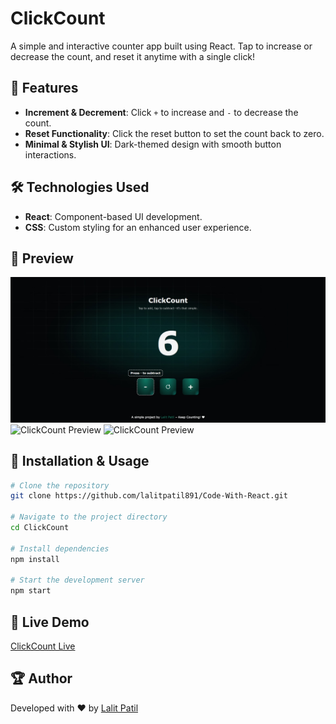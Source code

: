 # ClickCount

A simple and interactive counter app built using React. Tap to increase or decrease the count, and reset it anytime with a single click!

## 🚀 Features
- **Increment & Decrement**: Click `+` to increase and `-` to decrease the count.
- **Reset Functionality**: Click the reset button to set the count back to zero.
- **Minimal & Stylish UI**: Dark-themed design with smooth button interactions.

## 🛠️ Technologies Used
- **React**: Component-based UI development.
- **CSS**: Custom styling for an enhanced user experience.

## 📸 Preview
![ClickCount Preview](public/sc/sc-1.jpg)
![ClickCount Preview](/sc/sc2.jpg)
![ClickCount Preview](/sc/sc3.jpg)

## 📂 Installation & Usage
```sh
# Clone the repository
git clone https://github.com/lalitpatil891/Code-With-React.git

# Navigate to the project directory
cd ClickCount

# Install dependencies
npm install

# Start the development server
npm start
```

## 🔗 Live Demo
[ClickCount Live](https://clickcountbylp.netlify.app)

## 🏆 Author
Developed with ❤️ by [Lalit Patil](https://lalitpatil891.github.io/MyPortfolio/)
